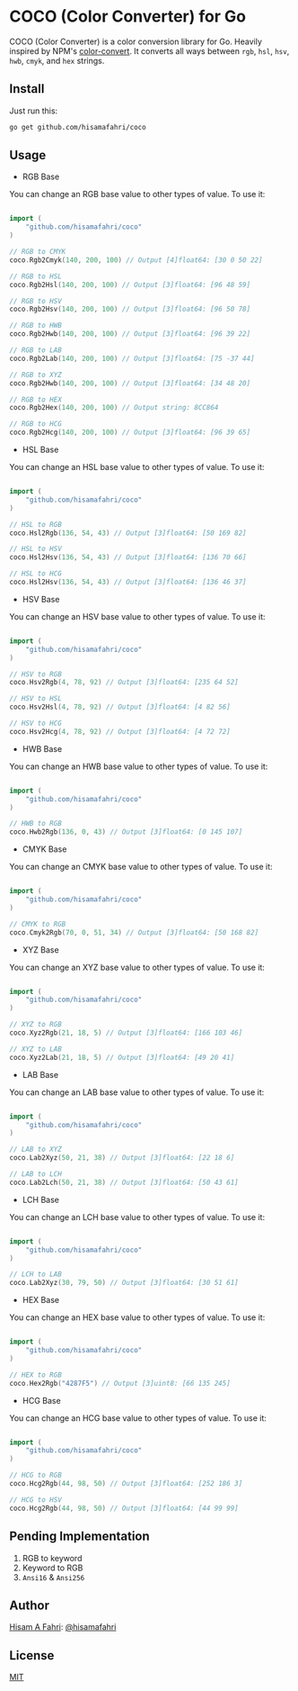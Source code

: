 # COCO (Color Converter) for Go

COCO (Color Converter) is a color conversion library for Go. Heavily inspired by NPM's [color-convert](https://www.npmjs.com/package/color-convert). It converts all ways between `rgb`, `hsl`, `hsv`, `hwb`, `cmyk`, and `hex` strings.

## Install

Just run this:

```bash
go get github.com/hisamafahri/coco
```

## Usage

- RGB Base

You can change an RGB base value to other types of value. To use it:

```go

import (
	"github.com/hisamafahri/coco"
)

// RGB to CMYK
coco.Rgb2Cmyk(140, 200, 100) // Output [4]float64: [30 0 50 22]

// RGB to HSL
coco.Rgb2Hsl(140, 200, 100) // Output [3]float64: [96 48 59]

// RGB to HSV
coco.Rgb2Hsv(140, 200, 100) // Output [3]float64: [96 50 78]

// RGB to HWB
coco.Rgb2Hwb(140, 200, 100) // Output [3]float64: [96 39 22]

// RGB to LAB
coco.Rgb2Lab(140, 200, 100) // Output [3]float64: [75 -37 44]

// RGB to XYZ
coco.Rgb2Hwb(140, 200, 100) // Output [3]float64: [34 48 20]

// RGB to HEX
coco.Rgb2Hex(140, 200, 100) // Output string: 8CC864

// RGB to HCG
coco.Rgb2Hcg(140, 200, 100) // Output [3]float64: [96 39 65]

```

- HSL Base

You can change an HSL base value to other types of value. To use it:

```go

import (
	"github.com/hisamafahri/coco"
)

// HSL to RGB
coco.Hsl2Rgb(136, 54, 43) // Output [3]float64: [50 169 82]

// HSL to HSV
coco.Hsl2Hsv(136, 54, 43) // Output [3]float64: [136 70 66]

// HSL to HCG
coco.Hsl2Hsv(136, 54, 43) // Output [3]float64: [136 46 37]

```

- HSV Base

You can change an HSV base value to other types of value. To use it:

```go

import (
	"github.com/hisamafahri/coco"
)

// HSV to RGB
coco.Hsv2Rgb(4, 78, 92) // Output [3]float64: [235 64 52]

// HSV to HSL
coco.Hsv2Hsl(4, 78, 92) // Output [3]float64: [4 82 56]

// HSV to HCG
coco.Hsv2Hcg(4, 78, 92) // Output [3]float64: [4 72 72]

```

- HWB Base

You can change an HWB base value to other types of value. To use it:

```go

import (
	"github.com/hisamafahri/coco"
)

// HWB to RGB
coco.Hwb2Rgb(136, 0, 43) // Output [3]float64: [0 145 107]

```

- CMYK Base

You can change an CMYK base value to other types of value. To use it:

```go

import (
	"github.com/hisamafahri/coco"
)

// CMYK to RGB
coco.Cmyk2Rgb(70, 0, 51, 34) // Output [3]float64: [50 168 82]

```

- XYZ Base

You can change an XYZ base value to other types of value. To use it:

```go

import (
	"github.com/hisamafahri/coco"
)

// XYZ to RGB
coco.Xyz2Rgb(21, 18, 5) // Output [3]float64: [166 103 46]

// XYZ to LAB
coco.Xyz2Lab(21, 18, 5) // Output [3]float64: [49 20 41]

```

- LAB Base

You can change an LAB base value to other types of value. To use it:

```go

import (
	"github.com/hisamafahri/coco"
)

// LAB to XYZ
coco.Lab2Xyz(50, 21, 38) // Output [3]float64: [22 18 6]

// LAB to LCH
coco.Lab2Lch(50, 21, 38) // Output [3]float64: [50 43 61]

```

- LCH Base

You can change an LCH base value to other types of value. To use it:

```go

import (
	"github.com/hisamafahri/coco"
)

// LCH to LAB
coco.Lab2Xyz(30, 79, 50) // Output [3]float64: [30 51 61]

```

- HEX Base

You can change an HEX base value to other types of value. To use it:

```go

import (
	"github.com/hisamafahri/coco"
)

// HEX to RGB
coco.Hex2Rgb("4287F5") // Output [3]uint8: [66 135 245]

```

- HCG Base

You can change an HCG base value to other types of value. To use it:

```go

import (
	"github.com/hisamafahri/coco"
)

// HCG to RGB
coco.Hcg2Rgb(44, 98, 50) // Output [3]float64: [252 186 3]

// HCG to HSV
coco.Hcg2Rgb(44, 98, 50) // Output [3]float64: [44 99 99]

```

## Pending Implementation

1. RGB to keyword
2. Keyword to RGB
3. `Ansi16` & `Ansi256`

## Author

[Hisam A Fahri](https://hisamafahri.com): [@hisamafahri](https://github.com/hisamafahri)

## License

[MIT](LICENSE)